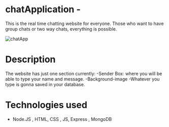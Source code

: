 # chatApplication - 
This is the real time chatting website for everyone. Those who want to have group chats or two way chats, everything is possible.

![chatApp](https://user-images.githubusercontent.com/64457505/122631523-ddad1f80-d0e9-11eb-871d-077e34b762b1.jpeg)

# Description
The website has just one section currently:
  -Sender Box: where you will be able to type your name and message.
  -Background-image
  -Whatever you type is gonna saved in your database.

# Technologies used
  - Node.JS , HTML, CSS , JS, Express , MongoDB 
 
